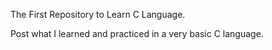 The First Repository to Learn C Language.

Post what I learned and practiced in a very basic C language.
